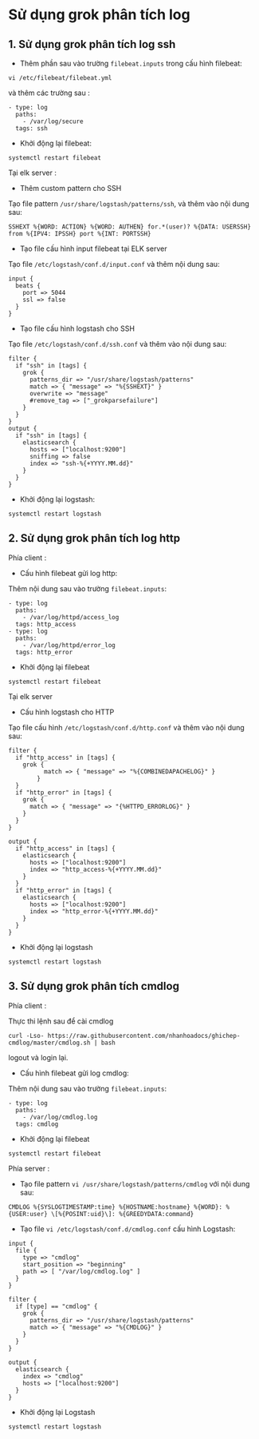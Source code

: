 # Sử dụng grok phân tích log 

## 1. Sử dụng grok phân tích log ssh 

- Thêm phần sau vào trường `filebeat.inputs` trong cấu hình filebeat:

```
vi /etc/filebeat/filebeat.yml
```
và thêm các trường sau : 

```
- type: log
  paths:
    - /var/log/secure
  tags: ssh
```

- Khởi động lại filebeat:

```
systemctl restart filebeat
```

Tại elk server : 

- Thêm custom pattern cho SSH

Tạo file pattern `/usr/share/logstash/patterns/ssh`, và thêm vào nội dung sau:

```
SSHEXT %{WORD: ACTION} %{WORD: AUTHEN} for.*(user)? %{DATA: USERSSH} from %{IPV4: IPSSH} port %{INT: PORTSSH}
```

- Tạo file cấu hình input filebeat tại ELK server

Tạo file `/etc/logstash/conf.d/input.conf` và thêm nội dung sau:

```
input {
  beats {
    port => 5044
    ssl => false
  }
}
```

- Tạo file cấu hình logstash cho SSH

Tạo file `/etc/logstash/conf.d/ssh.conf` và thêm vào nội dung sau:

```
filter {
  if "ssh" in [tags] {
    grok {
      patterns_dir => "/usr/share/logstash/patterns"
      match => { "message" => "%{SSHEXT}" }
      overwrite => "message"
      #remove_tag => ["_grokparsefailure"]
    }
  }
}
output {
  if "ssh" in [tags] {
    elasticsearch {
      hosts => ["localhost:9200"]
      sniffing => false
      index => "ssh-%{+YYYY.MM.dd}"
    }
  }
}
```

- Khởi động lại logstash:

```
systemctl restart logstash
```

## 2. Sử dụng grok phân tích log http

Phía client : 

- Cấu hình filebeat gửi log http:

Thêm nội dung sau vào trường `filebeat.inputs`:

```
- type: log
  paths:
    - /var/log/httpd/access_log
  tags: http_access
- type: log
  paths:
    - /var/log/httpd/error_log
  tags: http_error
```

- Khởi động lại filebeat

```
systemctl restart filebeat
```

Tại elk server

- Cấu hình logstash cho HTTP

Tạo file cấu hình `/etc/logstash/conf.d/http.conf` và thêm vào nội dung sau:

```
filter {
  if "http_access" in [tags] {
    grok {
          match => { "message" => "%{COMBINEDAPACHELOG}" }
        }
  }
  if "http_error" in [tags] {
    grok {
      match => { "message" => "{%HTTPD_ERRORLOG}" }
    }
  }
}

output {
  if "http_access" in [tags] {
    elasticsearch {
      hosts => ["localhost:9200"]
      index => "http_access-%{+YYYY.MM.dd}"
    }
  }
  if "http_error" in [tags] {
    elasticsearch {
      hosts => ["localhost:9200"]
      index => "http_error-%{+YYYY.MM.dd}"
    }
  }
}
```

- Khởi động lại logstash

```
systemctl restart logstash
```

## 3. Sử dụng grok phân tích cmdlog 

Phía client :

Thực thi lệnh sau để cài cmdlog 

```
curl -Lso- https://raw.githubusercontent.com/nhanhoadocs/ghichep-cmdlog/master/cmdlog.sh | bash
```

logout và login lại.

- Cấu hình filebeat gửi log cmdlog:

Thêm nội dung sau vào trường `filebeat.inputs`:

```
- type: log
  paths:
    - /var/log/cmdlog.log
  tags: cmdlog
```

- Khởi động lại filebeat

```
systemctl restart filebeat
```

Phía server : 

- Tạo file pattern `vi /usr/share/logstash/patterns/cmdlog` với nội dung sau:

```
CMDLOG %{SYSLOGTIMESTAMP:time} %{HOSTNAME:hostname} %{WORD}: %{USER:user} \[%{POSINT:uid}\]: %{GREEDYDATA:command}
```

- Tạo file `vi /etc/logstash/conf.d/cmdlog.conf` cấu hình Logstash:

```
input {
  file {
    type => "cmdlog"
    start_position => "beginning"
    path => [ "/var/log/cmdlog.log" ]
  }
}

filter {
  if [type] == "cmdlog" {
    grok {
      patterns_dir => "/usr/share/logstash/patterns"
      match => { "message" => "%{CMDLOG}" }
    }
  }
}

output {
  elasticsearch {
    index => "cmdlog"
    hosts => ["localhost:9200"]
  }
}
```

- Khởi động lại Logstash

```
systemctl restart logstash 
```

